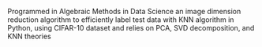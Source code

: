 Programmed in Algebraic Methods in Data Science an image dimension reduction algorithm to efficiently label test data with KNN algorithm in Python, using CIFAR-10 dataset and relies on PCA, SVD decomposition, and KNN theories
